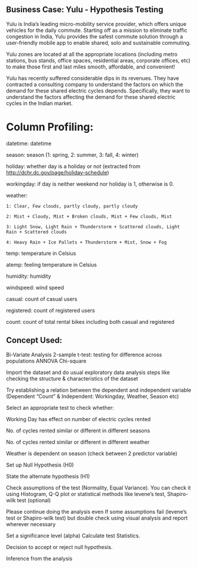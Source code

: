 ## Business Case: Yulu - Hypothesis Testing
Yulu is India’s leading micro-mobility service provider, which offers unique vehicles for the daily commute. Starting off as a mission to eliminate traffic congestion in India, Yulu provides the safest commute solution through a user-friendly mobile app to enable shared, solo and sustainable commuting.

Yulu zones are located at all the appropriate locations (including metro stations, bus stands, office spaces, residential areas, corporate offices, etc) to make those first and last miles smooth, affordable, and convenient!

Yulu has recently suffered considerable dips in its revenues. They have contracted a consulting company to understand the factors on which the demand for these shared electric cycles depends. Specifically, they want to understand the factors affecting the demand for these shared electric cycles in the Indian market.

# Column Profiling:

datetime: datetime

season: season (1: spring, 2: summer, 3: fall, 4: winter)

holiday: whether day is a holiday or not (extracted from http://dchr.dc.gov/page/holiday-schedule)

workingday: if day is neither weekend nor holiday is 1, otherwise is 0.

weather:

    1: Clear, Few clouds, partly cloudy, partly cloudy
    
    2: Mist + Cloudy, Mist + Broken clouds, Mist + Few clouds, Mist
    
    3: Light Snow, Light Rain + Thunderstorm + Scattered clouds, Light Rain + Scattered clouds
    
    4: Heavy Rain + Ice Pallets + Thunderstorm + Mist, Snow + Fog

temp: temperature in Celsius

atemp: feeling temperature in Celsius

humidity: humidity

windspeed: wind speed

casual: count of casual users

registered: count of registered users

count: count of total rental bikes including both casual and registered

## Concept Used:

Bi-Variate Analysis
2-sample t-test: testing for difference across populations
ANNOVA
Chi-square

Import the dataset and do usual exploratory data analysis steps like checking the structure & characteristics of the dataset

Try establishing a relation between the dependent and independent variable (Dependent “Count” & Independent: Workingday, Weather, Season etc)

Select an appropriate test to check whether:

Working Day has effect on number of electric cycles rented

No. of cycles rented similar or different in different seasons

No. of cycles rented similar or different in different weather

Weather is dependent on season (check between 2 predictor variable)

Set up Null Hypothesis (H0)

State the alternate hypothesis (H1)

Check assumptions of the test (Normality, Equal Variance). You can check it using Histogram, Q-Q plot or statistical methods like levene’s test, Shapiro-wilk test (optional)

Please continue doing the analysis even If some assumptions fail (levene’s test or Shapiro-wilk test) but double check using visual analysis and report wherever necessary

Set a significance level (alpha)
Calculate test Statistics.

Decision to accept or reject null hypothesis.

Inference from the analysis
